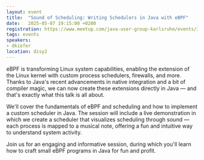 ```yaml
---
layout: event
title:  "Sound of Scheduling: Writing Schedulers in Java with eBPF"
date:   2025-05-07 19:15:00 +0200
registration: https://www.meetup.com/java-user-group-karlsruhe/events/306433578/
tags: events
speakers:
- dkiefer
location: disy2
---
```


eBPF is transforming Linux system capabilities, enabling the extension of the Linux kernel with custom process schedulers, firewalls, and more. Thanks to Java's recent advancements in native integration and a bit of compiler magic, we can now create these extensions directly in Java — and that's exactly what this talk is all about.

We'll cover the fundamentals of eBPF and scheduling and how to implement a custom scheduler in Java. The session will include a live demonstration in which we create a scheduler that visualizes scheduling through sound — each process is mapped to a musical note, offering a fun and intuitive way to understand system activity.

Join us for an engaging and informative session, during which you'll learn how to craft small eBPF programs in Java for fun and profit.
